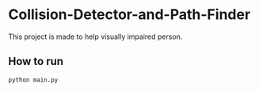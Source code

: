 # Collision-Detector-and-Path-Finder
This project is made to help visually impaired person. 

## How to run 
` python main.py `

